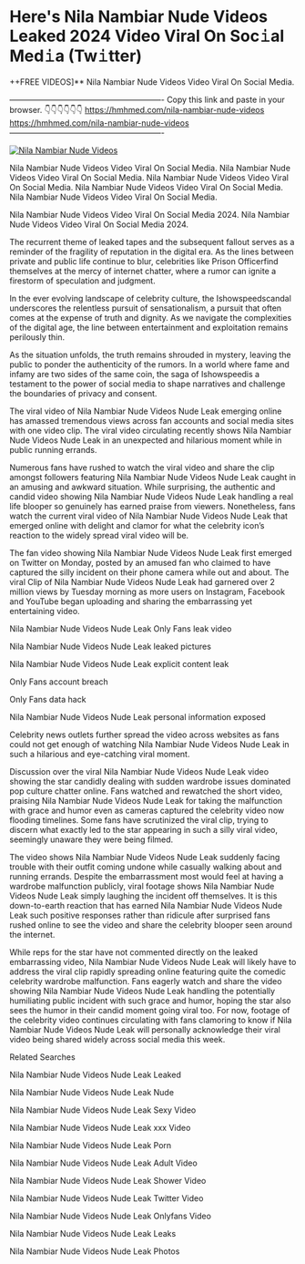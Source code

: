 # Here's Nila Nambiar Nude Videos Leaked 2024 Video Viral On Soc𝚒al Med𝚒a (Tw𝚒tter)

++FREE VIDEOS]** Nila Nambiar Nude Videos Video Viral On Social Media.

———————————————————-
Copy this link and paste in your browser.
👇👇👇👇👇👇
https://hmhmed.com/nila-nambiar-nude-videos
https://hmhmed.com/nila-nambiar-nude-videos
———————————————————-

[![Nila Nambiar Nude Videos](https://i.imgur.com/dJHk4Zq.gif)](https://hmhmed.com/nila-nambiar-nude-videos)

Nila Nambiar Nude Videos Video Viral On Social Media. Nila Nambiar Nude Videos Video Viral On Social Media. Nila Nambiar Nude Videos Video Viral On Social Media. Nila Nambiar Nude Videos Video Viral On Social Media. Nila Nambiar Nude Videos Video Viral On Social Media.

Nila Nambiar Nude Videos Video Viral On Social Media 2024. Nila Nambiar Nude Videos Video Viral On Social Media 2024.

The recurrent theme of leaked tapes and the subsequent fallout serves as a reminder of the fragility of reputation in the digital era. As the lines between private and public life continue to blur, celebrities like Prison Officerfind themselves at the mercy of internet chatter, where a rumor can ignite a firestorm of speculation and judgment.

In the ever evolving landscape of celebrity culture, the Ishowspeedscandal underscores the relentless pursuit of sensationalism, a pursuit that often comes at the expense of truth and dignity. As we navigate the complexities of the digital age, the line between entertainment and exploitation remains perilously thin.

As the situation unfolds, the truth remains shrouded in mystery, leaving the public to ponder the authenticity of the rumors. In a world where fame and infamy are two sides of the same coin, the saga of Ishowspeedis a testament to the power of social media to shape narratives and challenge the boundaries of privacy and consent.

The viral video of Nila Nambiar Nude Videos Nude Leak emerging online has amassed tremendous views across fan accounts and social media sites with one video clip. The viral video circulating recently shows Nila Nambiar Nude Videos Nude Leak in an unexpected and hilarious moment while in public running errands.

Numerous fans have rushed to watch the viral video and share the clip amongst followers featuring Nila Nambiar Nude Videos Nude Leak caught in an amusing and awkward situation. While surprising, the authentic and candid video showing Nila Nambiar Nude Videos Nude Leak handling a real life blooper so genuinely has earned praise from viewers. Nonetheless, fans watch the current viral video of Nila Nambiar Nude Videos Nude Leak that emerged online with delight and clamor for what the celebrity icon’s reaction to the widely spread viral video will be.

The fan video showing Nila Nambiar Nude Videos Nude Leak first emerged on Twitter on Monday, posted by an amused fan who claimed to have captured the silly incident on their phone camera while out and about. The viral Clip of Nila Nambiar Nude Videos Nude Leak had garnered over 2 million views by Tuesday morning as more users on Instagram, Facebook and YouTube began uploading and sharing the embarrassing yet entertaining video.

Nila Nambiar Nude Videos Nude Leak Only Fans leak video

Nila Nambiar Nude Videos Nude Leak leaked pictures

Nila Nambiar Nude Videos Nude Leak explicit content leak

Only Fans account breach

Only Fans data hack

Nila Nambiar Nude Videos Nude Leak personal information exposed

Celebrity news outlets further spread the video across websites as fans could not get enough of watching Nila Nambiar Nude Videos Nude Leak in such a hilarious and eye-catching viral moment.

Discussion over the viral Nila Nambiar Nude Videos Nude Leak video showing the star candidly dealing with sudden wardrobe issues dominated pop culture chatter online. Fans watched and rewatched the short video, praising Nila Nambiar Nude Videos Nude Leak for taking the malfunction with grace and humor even as cameras captured the celebrity video now flooding timelines. Some fans have scrutinized the viral clip, trying to discern what exactly led to the star appearing in such a silly viral video, seemingly unaware they were being filmed.

The video shows Nila Nambiar Nude Videos Nude Leak suddenly facing trouble with their outfit coming undone while casually walking about and running errands. Despite the embarrassment most would feel at having a wardrobe malfunction publicly, viral footage shows Nila Nambiar Nude Videos Nude Leak simply laughing the incident off themselves. It is this down-to-earth reaction that has earned Nila Nambiar Nude Videos Nude Leak such positive responses rather than ridicule after surprised fans rushed online to see the video and share the celebrity blooper seen around the internet.

While reps for the star have not commented directly on the leaked embarrassing video, Nila Nambiar Nude Videos Nude Leak will likely have to address the viral clip rapidly spreading online featuring quite the comedic celebrity wardrobe malfunction. Fans eagerly watch and share the video showing Nila Nambiar Nude Videos Nude Leak handling the potentially humiliating public incident with such grace and humor, hoping the star also sees the humor in their candid moment going viral too. For now, footage of the celebrity video continues circulating with fans clamoring to know if Nila Nambiar Nude Videos Nude Leak will personally acknowledge their viral video being shared widely across social media this week.

Related Searches

Nila Nambiar Nude Videos Nude Leak Leaked

Nila Nambiar Nude Videos Nude Leak Nude

Nila Nambiar Nude Videos Nude Leak Sexy Video

Nila Nambiar Nude Videos Nude Leak xxx Video

Nila Nambiar Nude Videos Nude Leak Porn

Nila Nambiar Nude Videos Nude Leak Adult Video

Nila Nambiar Nude Videos Nude Leak Shower Video

Nila Nambiar Nude Videos Nude Leak Twitter Video

Nila Nambiar Nude Videos Nude Leak Onlyfans Video

Nila Nambiar Nude Videos Nude Leak Leaks

Nila Nambiar Nude Videos Nude Leak Photos